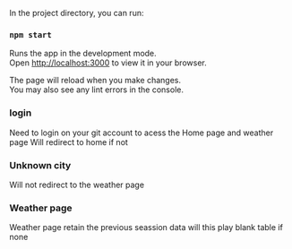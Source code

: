 In the project directory, you can run:

### `npm start`

Runs the app in the development mode.\
Open [http://localhost:3000](http://localhost:3000) to view it in your browser.

The page will reload when you make changes.\
You may also see any lint errors in the console.

### login
  Need to login on your git account to acess the Home page and weather page
  Will redirect to home if not
  
### Unknown city
  Will not redirect to the weather page
  
### Weather page
  Weather page retain the previous seassion data
  will this play blank table if none
